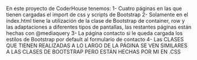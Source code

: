 En este proyecto de CoderHouse tenemos:
1- Cuatro páginas en las que tienen cargadas el import de css y scripts de Bootstrap
2- Solamente en el index.html tiene la utilización de la clase de Bootstrap de container, row y las adaptaciones a diferentes tipos de pantallas, las restantes páginas están hechas con @mediaquery
3- La página contacto si le queda cargada los estilos de Bootstrap por default al formulario de contacto
4- Las CLASES QUE TIENEN REALIZADAS A LO LARGO DE LA PÁGINA SE VEN SIMILARES A LAS CLASES DE BOOTSTRAP PERO ESTÁN HECHAS POR MI EN .CSS
